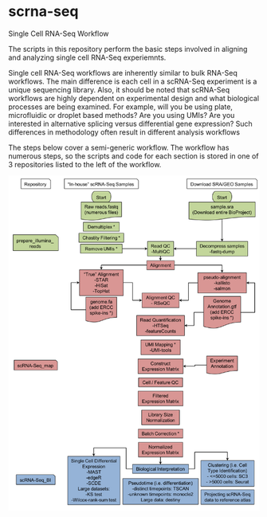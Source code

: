 # scrna-seq
Single Cell RNA-Seq Workflow

The scripts in this repository perform the basic steps involved in aligning and analyzing single cell RNA-Seq experiemnts.

Single cell RNA-Seq workflows are inherently similar to bulk RNA-Seq workflows. The main difference is each cell in a scRNA-Seq experiment is a unique sequencing library. Also, it should be noted that scRNA-Seq workflows are highly dependent on experimental design and what biological processes are being examined. For example, will you be using plate, microfluidic or droplet based methods? Are you using UMIs? Are you interested in alternative splicing versus differential gene expression? Such differences in methodology often result in different analysis workflows

The steps below cover a semi-generic workflow. The workflow has numerous steps, so the scripts and code for each section is stored in one of 3 repositories listed to the left of the workflow.

![Alt text](https://github.com/ctrhodes/scrna-seq/blob/master/scRNSseq_workflow.png?raw=true)

